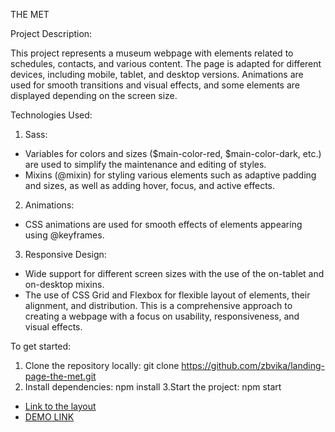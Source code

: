 THE MET

Project Description:

This project represents a museum webpage with elements related to schedules, contacts, and various content. The page is adapted for different devices, including mobile, tablet, and desktop versions. Animations are used for smooth transitions and visual effects, and some elements are displayed depending on the screen size.

Technologies Used:

1) Sass:

- Variables for colors and sizes ($main-color-red, $main-color-dark, etc.) are used to simplify the maintenance and editing of styles.
- Mixins (@mixin) for styling various elements such as adaptive padding and sizes, as well as adding hover, focus, and active effects.

2) Animations:

- CSS animations are used for smooth effects of elements appearing using @keyframes.

3) Responsive Design:

- Wide support for different screen sizes with the use of the on-tablet and on-desktop mixins.
- The use of CSS Grid and Flexbox for flexible layout of elements, their alignment, and distribution.
This is a comprehensive approach to creating a webpage with a focus on usability, responsiveness, and visual effects.

To get started:
1. Clone the repository locally:
   git clone https://github.com/zbvika/landing-page-the-met.git
2. Install dependencies:
   npm install
3.Start the project:
   npm start

- [Link to the layout](https://www.figma.com/file/lSR1m42L9YwzQwzzxKwHpw/THE-MET)
- [DEMO LINK](https://zbvika.github.io/landing-page-the-met/)
